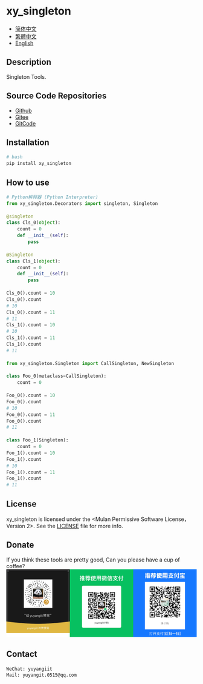 # xy_singleton

- [简体中文](../README.md)
- [繁體中文](README.zh-hant.md)
- [English](README.en.md)

## Description
Singleton Tools.

## Source Code Repositories

- <a href="https://github.com/xy-base/xy_singleton.git" target="_blank">Github</a>  
- <a href="https://gitee.com/xy-opensource/xy_singleton.git" target="_blank">Gitee</a>  
- <a href="https://gitcode.com/xy-opensource/xy_singleton.git" target="_blank">GitCode</a>  

## Installation

```bash
# bash
pip install xy_singleton
```

## How to use

```python
# Python解释器 (Python Interpreter)
from xy_singleton.Decorators import singleton, Singleton

@singleton
class Cls_0(object):
    count = 0
    def __init__(self):
        pass

@Singleton
class Cls_1(object):
    count = 0
    def __init__(self):
        pass

Cls_0().count = 10
Cls_0().count
# 10
Cls_0().count = 11
# 11
Cls_1().count = 10
# 10
Cls_1().count = 11
Cls_1().count
# 11

from xy_singleton.Singleton import CallSingleton, NewSingleton

class Foo_0(metaclass=CallSingleton):
    count = 0

Foo_0().count = 10
Foo_0().count
# 10
Foo_0().count = 11
Foo_0().count
# 11

class Foo_1(Singleton):
    count = 0
Foo_1().count = 10
Foo_1().count
# 10
Foo_1().count = 11
Foo_1().count
# 11

```

## License
xy_singleton is licensed under the <Mulan Permissive Software License，Version 2>. See the [LICENSE](../LICENSE) file for more info.

## Donate

If you think these tools are pretty good, Can you please have a cup of coffee?  
![Pay-Total](./Pay-Total.png)  

## Contact

```
WeChat: yuyangiit
Mail: yuyangit.0515@qq.com
```